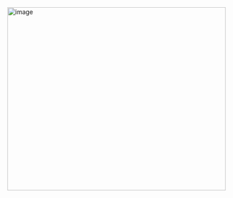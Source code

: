 <img width="496" height="416" alt="image" src="https://github.com/user-attachments/assets/968eb795-2b55-4675-89f9-712fedb5545d" />
